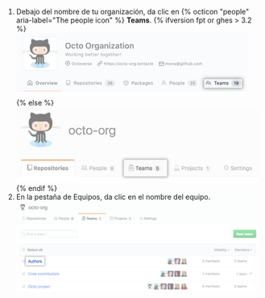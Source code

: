 1. Debajo del nombre de tu organización, da clic en
{% octicon "people" aria-label="The people icon" %} **Teams**.
  {% ifversion fpt or ghes > 3.2 %}
  ![Pestaña de equipos](/assets/images/help/organizations/organization-teams-tab-with-overview.png)
  {% else %}
  ![Pestaña de equipos](/assets/images/help/organizations/organization-teams-tab.png)
  {% endif %}
1. En la pestaña de Equipos, da clic en el nombre del equipo. ![Lista de los equipos de la organización](/assets/images/help/teams/click-team-name.png)
